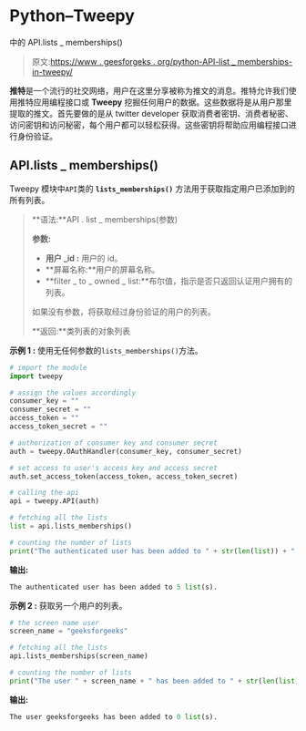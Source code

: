 # Python–Tweepy

中的 API.lists _ memberships()

> 原文:[https://www . geesforgeks . org/python-API-list _ memberships-in-tweepy/](https://www.geeksforgeeks.org/python-api-lists_memberships-in-tweepy/)

**推特**是一个流行的社交网络，用户在这里分享被称为推文的消息。推特允许我们使用推特应用编程接口或 **Tweepy** 挖掘任何用户的数据。这些数据将是从用户那里提取的推文。首先要做的是从 twitter developer 获取消费者密钥、消费者秘密、访问密钥和访问秘密，每个用户都可以轻松获得。这些密钥将帮助应用编程接口进行身份验证。

## API.lists _ memberships()

Tweepy 模块中`API`类的 **`lists_memberships()`** 方法用于获取指定用户已添加到的所有列表。

> **语法:**API . list _ memberships(参数)
> 
> **参数:**
> 
> *   **用户 _id :** 用户的 id。
> *   **屏幕名称:**用户的屏幕名称。
> *   **filter _ to _ owned _ list:**布尔值，指示是否只返回认证用户拥有的列表。
> 
> 如果没有参数，将获取经过身份验证的用户的列表。
> 
> **返回:**类列表的对象列表

**示例 1 :** 使用无任何参数的`lists_memberships()`方法。

```py
# import the module
import tweepy

# assign the values accordingly
consumer_key = ""
consumer_secret = ""
access_token = ""
access_token_secret = ""

# authorization of consumer key and consumer secret
auth = tweepy.OAuthHandler(consumer_key, consumer_secret)

# set access to user's access key and access secret 
auth.set_access_token(access_token, access_token_secret)

# calling the api 
api = tweepy.API(auth)

# fetching all the lists
list = api.lists_memberships()

# counting the number of lists
print("The authenticated user has been added to " + str(len(list)) + " list(s).")
```

**输出:**

```py
The authenticated user has been added to 5 list(s).

```

**示例 2 :** 获取另一个用户的列表。

```py
# the screen name user
screen_name = "geeksforgeeks"

# fetching all the lists
api.lists_memberships(screen_name)

# counting the number of lists
print("The user " + screen_name + " has been added to " + str(len(list)) + " list(s).")
```

**输出:**

```py
The user geeksforgeeks has been added to 0 list(s).

```
